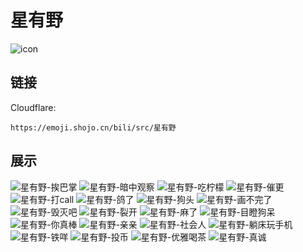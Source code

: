 # 星有野
![icon](https://emoji.shojo.cn/bili/src/星有野/icon.png)
## 链接
Cloudflare:
```
https://emoji.shojo.cn/bili/src/星有野
```
## 展示
![星有野-挨巴掌](https://emoji.shojo.cn/bili/src/星有野/星有野-挨巴掌.png)
![星有野-暗中观察](https://emoji.shojo.cn/bili/src/星有野/星有野-暗中观察.png)
![星有野-吃柠檬](https://emoji.shojo.cn/bili/src/星有野/星有野-吃柠檬.png)
![星有野-催更](https://emoji.shojo.cn/bili/src/星有野/星有野-催更.png)
![星有野-打call](https://emoji.shojo.cn/bili/src/星有野/星有野-打call.png)
![星有野-鸽了](https://emoji.shojo.cn/bili/src/星有野/星有野-鸽了.png)
![星有野-狗头](https://emoji.shojo.cn/bili/src/星有野/星有野-狗头.png)
![星有野-画不完了](https://emoji.shojo.cn/bili/src/星有野/星有野-画不完了.png)
![星有野-毁灭吧](https://emoji.shojo.cn/bili/src/星有野/星有野-毁灭吧.png)
![星有野-裂开](https://emoji.shojo.cn/bili/src/星有野/星有野-裂开.png)
![星有野-麻了](https://emoji.shojo.cn/bili/src/星有野/星有野-麻了.png)
![星有野-目瞪狗呆](https://emoji.shojo.cn/bili/src/星有野/星有野-目瞪狗呆.png)
![星有野-你真棒](https://emoji.shojo.cn/bili/src/星有野/星有野-你真棒.png)
![星有野-亲亲](https://emoji.shojo.cn/bili/src/星有野/星有野-亲亲.png)
![星有野-社会人](https://emoji.shojo.cn/bili/src/星有野/星有野-社会人.png)
![星有野-躺床玩手机](https://emoji.shojo.cn/bili/src/星有野/星有野-躺床玩手机.png)
![星有野-铁咩](https://emoji.shojo.cn/bili/src/星有野/星有野-铁咩.png)
![星有野-投币](https://emoji.shojo.cn/bili/src/星有野/星有野-投币.png)
![星有野-优雅喝茶](https://emoji.shojo.cn/bili/src/星有野/星有野-优雅喝茶.png)
![星有野-真诚](https://emoji.shojo.cn/bili/src/星有野/星有野-真诚.png)
